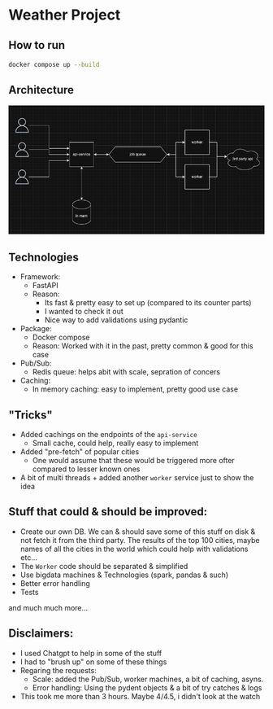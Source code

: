 # Weather Project

## How to run
```bash
docker compose up --build
```
## Architecture
![Alt text](archi.png)

## Technologies
- Framework: 
    - FastAPI
    - Reason: 
        - Its fast & pretty easy to set up (compared to its counter parts)
        - I wanted to check it out
        - Nice way to add validations using pydantic
- Package:
    - Docker compose
    - Reason: Worked with it in the past, pretty common & good for this case
- Pub/Sub:
   - Redis queue: helps abit with scale, sepration of concers
- Caching:
   - In memory caching: easy to implement, pretty good use case

## "Tricks"
- Added cachings on the endpoints of the `api-service`
   - Small cache, could help, really easy to implement
- Added "pre-fetch" of popular cities
   - One would assume that these would be triggered more ofter compared to lesser known ones
- A bit of multi threads + added another `worker` service just to show the idea

## Stuff that could & should be improved:
- Create our own DB. We can & should save some of this stuff on disk & not fetch it from the third party. The results of the top 100 cities, maybe names of all the cities in the world which could help with validations etc...
- The `Worker` code should be separated & simplified
- Use bigdata machines & Technologies (spark, pandas & such)
- Better error handling
- Tests

and much much more...

## Disclaimers:
- I used Chatgpt to help in some of the stuff
- I had to "brush up" on some of these things
- Regaring the requests:
    - Scale: added the Pub/Sub, worker machines, a bit of caching, asyns.
    - Error handling: Using the pydent objects & a bit of try catches & logs
- This took me more than 3 hours. Maybe 4/4.5, i didn't look at the watch

